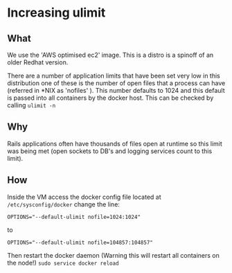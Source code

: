 # Increasing ulimit

## What

We use the 'AWS optimised ec2' image. This is a distro is a spinoff of an older Redhat version. 

There are a number of application limits that have been set very low in this distribution one of these is the number of open files that a process can have (referred in *NIX as 'nofiles' ). This number defaults to 1024 and this default is passed into all containers by the docker host. This can be checked by calling  `ulimit -n`

## Why
Rails applications often have thousands of files open at runtime so this limit was being met (open sockets to DB's and logging services count to this limit). 

## How
Inside the VM access the docker config file located at `/etc/sysconfig/docker` change the line:
```
OPTIONS="--default-ulimit nofile=1024:1024"
```
to
```
OPTIONS="--default-ulimit nofile=104857:104857"
```

Then restart the docker daemon (Warning this will restart all containers on the node!)
`sudo service docker reload`
